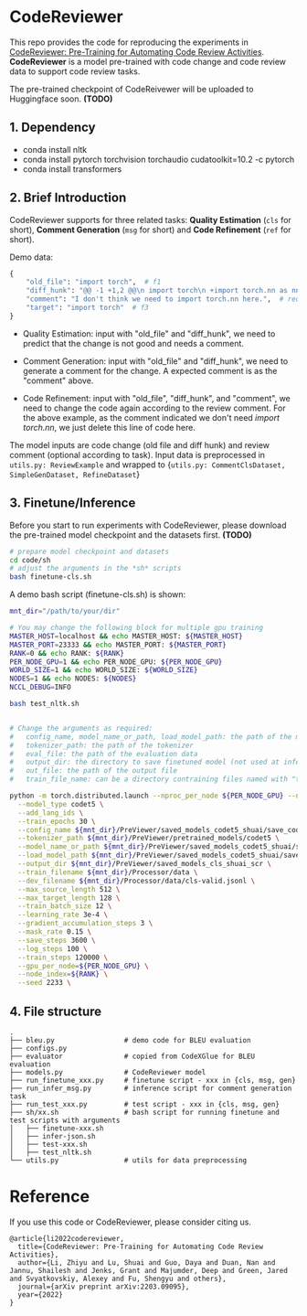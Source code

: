 # CodeReviewer

This repo provides the code for reproducing the experiments in [CodeReviewer: Pre-Training for Automating Code Review Activities](https://arxiv.org/abs/2203.09095). **CodeReviewer** is a model pre-trained with code change and code review data to support code review tasks.

The pre-trained checkpoint of CodeReivewer will be uploaded to Huggingface soon. **(TODO)**

## 1. Dependency

- conda install nltk
- conda install pytorch torchvision torchaudio cudatoolkit=10.2 -c pytorch
- conda install transformers


## 2. Brief Introduction

CodeReviewer supports for three related tasks: **Quality Estimation** (`cls` for short), **Comment Generation** (`msg` for short) and **Code Refinement** (`ref` for short).

Demo data:

``` python
{
    "old_file": "import torch",  # f1
    "diff_hunk": "@@ -1 +1,2 @@\n import torch\n +import torch.nn as nn",  # f1->f2
    "comment": "I don't think we need to import torch.nn here.",  # requirements for f2->f3
    "target": "import torch"  # f3
}
```

* Quality Estimation: input with "old_file" and "diff_hunk", we need to predict that the change is not good and needs a comment.

* Comment Generation: input with "old_file" and "diff_hunk", we need to generate a comment for the change. A expected comment is as the "comment" above.

* Code Refinement: input with "old_file", "diff_hunk", and "comment", we need to change the code again according to the review comment. For the above example, as the comment indicated we don't need *import torch.nn*, we just delete this line of code here.

The model inputs are code change (old file and diff hunk) and review comment (optional according to task). Input data is preprocessed in `utils.py: ReviewExample` and wrapped to {`utils.py: CommentClsDataset, SimpleGenDataset, RefineDataset`}

## 3. Finetune/Inference

Before you start to run experiments with CodeReviewer, please download the pre-trained model checkpoint and the datasets first. **(TODO)**

```bash
# prepare model checkpoint and datasets
cd code/sh
# adjust the arguments in the *sh* scripts
bash finetune-cls.sh
```

A demo bash script (finetune-cls.sh) is shown:
```bash
mnt_dir="/path/to/your/dir"

# You may change the following block for multiple gpu training
MASTER_HOST=localhost && echo MASTER_HOST: ${MASTER_HOST}
MASTER_PORT=23333 && echo MASTER_PORT: ${MASTER_PORT}
RANK=0 && echo RANK: ${RANK}
PER_NODE_GPU=1 && echo PER_NODE_GPU: ${PER_NODE_GPU}
WORLD_SIZE=1 && echo WORLD_SIZE: ${WORLD_SIZE}
NODES=1 && echo NODES: ${NODES}
NCCL_DEBUG=INFO

bash test_nltk.sh


# Change the arguments as required:
#   config_name, model_name_or_path, load_model_path: the path of the model to be finetuned
#   tokenizer_path: the path of the tokenizer
#   eval_file: the path of the evaluation data
#   output_dir: the directory to save finetuned model (not used at infer/test time)
#   out_file: the path of the output file
#   train_file_name: can be a directory contraining files named with "train*.jsonl"

python -m torch.distributed.launch --nproc_per_node ${PER_NODE_GPU} --node_rank=${RANK} --nnodes=${NODES} --master_addr=${MASTER_HOST} --master_port=${MASTER_PORT} ../run_finetune_cls.py  \
  --model_type codet5 \
  --add_lang_ids \
  --train_epochs 30 \
  --config_name ${mnt_dir}/PreViewer/saved_models_codet5_shuai/save_codet5/checkpoints-245000-3.97 \
  --tokenizer_path ${mnt_dir}/PreViewer/pretrained_models/codet5 \
  --model_name_or_path ${mnt_dir}/PreViewer/saved_models_codet5_shuai/save_codet5/checkpoints-245000-3.97 \
  --load_model_path ${mnt_dir}/PreViewer/saved_models_codet5_shuai/save_codet5/checkpoints-245000-3.97 \
  --output_dir ${mnt_dir}/PreViewer/saved_models_cls_shuai_scr \
  --train_filename ${mnt_dir}/Processor/data \
  --dev_filename ${mnt_dir}/Processor/data/cls-valid.jsonl \
  --max_source_length 512 \
  --max_target_length 128 \
  --train_batch_size 12 \
  --learning_rate 3e-4 \
  --gradient_accumulation_steps 3 \
  --mask_rate 0.15 \
  --save_steps 3600 \
  --log_steps 100 \
  --train_steps 120000 \
  --gpu_per_node=${PER_NODE_GPU} \
  --node_index=${RANK} \
  --seed 2233 \
```


## 4. File structure
```
.
├── bleu.py                 # demo code for BLEU evaluation
├── configs.py
├── evaluator               # copied from CodeXGlue for BLEU evaluation
├── models.py               # CodeReviewer model
├── run_finetune_xxx.py     # finetune script - xxx in {cls, msg, gen}
├── run_infer_msg.py        # inference script for comment generation task
├── run_test_xxx.py         # test script - xxx in {cls, msg, gen}
├── sh/xx.sh                # bash script for running finetune and test scripts with arguments
│   ├── finetune-xxx.sh
│   ├── infer-json.sh
│   ├── test-xxx.sh
│   ├── test_nltk.sh
└── utils.py                # utils for data preprocessing
```

# Reference
If you use this code or CodeReviewer, please consider citing us.

<pre><code>@article{li2022codereviewer,
  title={CodeReviewer: Pre-Training for Automating Code Review Activities},
  author={Li, Zhiyu and Lu, Shuai and Guo, Daya and Duan, Nan and Jannu, Shailesh and Jenks, Grant and Majumder, Deep and Green, Jared and Svyatkovskiy, Alexey and Fu, Shengyu and others},
  journal={arXiv preprint arXiv:2203.09095},
  year={2022}
}</code></pre>



